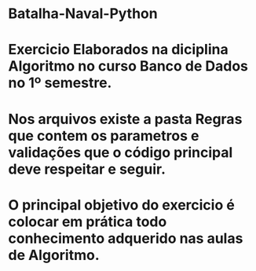 # Batalha-Naval-Python

# Exercicio Elaborados na diciplina Algoritmo no curso Banco de Dados no 1º semestre.

# Nos arquivos existe a pasta Regras que contem os parametros e validações que o código principal deve respeitar e seguir. 

# O principal objetivo do exercicio é colocar em prática todo conhecimento adquerido nas aulas de Algoritmo.

